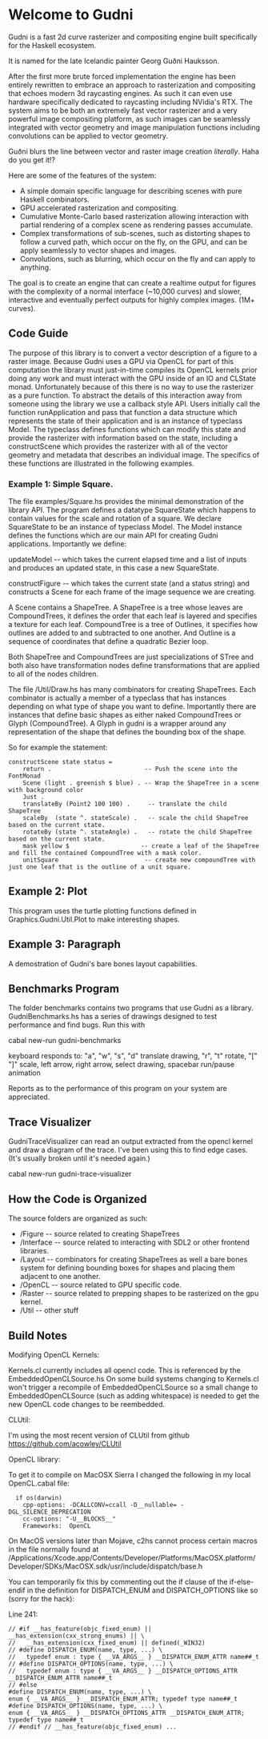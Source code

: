 # Welcome to Gudni

Gudni is a fast 2d curve rasterizer and compositing engine built specifically for the Haskell ecosystem.

It is named for the late Icelandic painter Georg Guðni Hauksson.

After the first more brute forced implementation the engine has been entirely rewritten to embrace an approach to rasterization and compositing that
echoes modern 3d raycasting engines. As such it can even use hardware specifically dedicated to raycasting including NVidia's RTX. The system aims to be both an extremely fast vector rasterizer and a very powerful image compositing platform, as such images can be seamlessly integrated with vector geometry and image manipulation functions including convolutions can be applied to vector geometry.

Guðni blurs the line between vector and raster image creation *literally*. Haha do you get it!?

Here are some of the features of the system:

* A simple domain specific language for describing scenes with pure Haskell combinators.
* GPU accelerated rasterization and compositing.
* Cumulative Monte-Carlo based rasterization allowing interaction with partial rendering of a complex scene as rendering passes accumulate.
* Complex transformations of sub-scenes, such as distorting shapes to follow a curved path, which occur on the fly, on the GPU, and can be apply seamlessly to vector shapes and images.
* Convolutions, such as blurring, which occur on the fly and can apply to anything.


The goal is to create an engine that can create a realtime output for figures with the complexity of a normal interface (~10,000 curves) and slower, interactive and eventually perfect outputs for highly complex images. (1M+ curves).

## Code Guide

The purpose of this library is to convert a vector description of a figure to a raster image. Because Gudni uses a GPU via OpenCL for part of this computation the library must just-in-time compiles its OpenCL kernels prior doing any work and must interact with the GPU inside of an IO and CLState monad. Unfortunately because of this there is no way to use the rasterizer as a pure function. To abstract the details of this interaction away from someone using the library we use a callback style API. Users initially call the function runApplication and pass that function a data structure which represents the state of their application and is an instance of typeclass Model. The typeclass defines functions which can modify this state and provide the rasterizer with information based on the state, including a constructScene which provides the rasterizer with all of the vector geometry and metadata that describes an individual image. The specifics of these functions are illustrated in the following examples.

### Example 1: Simple Square.
The file examples/Square.hs provides the minimal demonstration of the library API. The program defines a datatype SquareState which happens to contain values for the scale and rotation of a square.
We declare SquareState to be an instance of typeclass Model. The Model instance defines the functions which are our main API for creating Gudni applications.
Importantly we define:

updateModel -- which takes the current elapsed time and a list of inputs and produces an updated state, in this case a new SquareState.

constructFigure -- which takes the current state (and a status string) and constructs a Scene for each frame of the image sequence we are creating.

A Scene contains a ShapeTree. A ShapeTree is a tree whose leaves are CompoundTrees, it defines the order that each leaf is layered and specifies a texture for each leaf. CompoundTree is a tree of Outlines, it specifies how outlines are added to and subtracted to one another. And Outline is a sequence of coordinates that define a quadratic Bezier loop.

Both ShapeTree and CompoundTrees are just specializations of STree and both also have transformation nodes define transformations that are applied to all of the nodes children.

The file /Util/Draw.hs has many combinators for creating ShapeTrees.
Each combinator is actually a member of a typeclass that has instances depending on what type of shape you want to define. Importantly there are instances that define basic shapes as either naked CompoundTrees or Glyph (CompoundTree). A Glyph in gudni is a wrapper around any representation of the shape that defines the bounding box of the shape.

So for example the statement:

    constructScene state status =
        return .                          -- Push the scene into the FontMonad
        Scene (light . greenish $ blue) . -- Wrap the ShapeTree in a scene with background color
        Just .                             
        translateBy (Point2 100 100) .     -- translate the child ShapeTree
        scaleBy  (state ^. stateScale) .   -- scale the child ShapeTree based on the current state.
        rotateBy (state ^. stateAngle) .   -- rotate the child ShapeTree based on the current state.
        mask yellow $                    -- create a leaf of the ShapeTree and fill the contained CompoundTree with a mask color.
        unitSquare                        -- create new compoundTree with just one leaf that is the outline of a unit square.

## Example 2: Plot

This program uses the turtle plotting functions defined in Graphics.Gudni.Util.Plot to make interesting shapes.

## Example 3: Paragraph

A demostration of Gudni's bare bones layout capabilities.

## Benchmarks Program

The folder benchmarks contains two programs that use Gudni as a library.
GudniBenchmarks.hs has a series of drawings designed to test performance and find bugs. Run this with

cabal new-run gudni-benchmarks

keyboard responds to: "a", "w", "s", "d" translate drawing, "r", "t" rotate, "[" "]" scale, left arrow, right arrow, select drawing, spacebar run/pause animation

Reports as to the performance of this program on your system are appreciated.

## Trace Visualizer

GudniTraceVisualizer can read an output extracted from the opencl kernel and draw a diagram of the trace. I've been using this to find edge cases. (It's usually broken until it's needed again.)

cabal new-run gudni-trace-visualizer

## How the Code is Organized

The source folders are organized as such:

* /Figure -- source related to creating ShapeTrees
* /Interface -- source related to interacting with SDL2 or other frontend libraries.
* /Layout -- combinators for creating ShapeTrees as well a bare bones system for defining bounding boxes for shapes and placing them adjacent to one another.
* /OpenCL -- source related to GPU specific code.
* /Raster -- source related to prepping shapes to be rasterized on the gpu kernel.
* /Util -- other stuff

## Build Notes

Modifying OpenCL Kernels:

Kernels.cl currently includes all opencl code. This is referenced by the EmbeddedOpenCLSource.hs
On some build systems changing to Kernels.cl won't trigger a recompile of EmbeddedOpenCLSource
so a small change to EmbeddedOpenCLSource (such as adding whitespace) is needed to get the new OpenCL code changes to be reembedded.

CLUtil:

I'm using the most recent version of CLUtil from github https://github.com/acowley/CLUtil

OpenCL library:

To get it to compile on MacOSX Sierra I changed the following in my local OpenCL.cabal file:

```
  if os(darwin)
    cpp-options: -DCALLCONV=ccall -D__nullable= -DGL_SILENCE_DEPRECATION
    cc-options: "-U__BLOCKS__"
    Frameworks:  OpenCL
```

On MacOS versions later than Mojave, c2hs cannot process certain macros in the file normally found at
/Applications/Xcode.app/Contents/Developer/Platforms/MacOSX.platform/Developer/SDKs/MacOSX.sdk/usr/include/dispatch/base.h

You can temporarily fix this by commenting out the if clause of the if-else-endif in the definition for DISPATCH_ENUM and DISPATCH_OPTIONS like so (sorry for the hack):

Line 241:
```
// #if __has_feature(objc_fixed_enum) || __has_extension(cxx_strong_enums) || \
//   __has_extension(cxx_fixed_enum) || defined(_WIN32)
// #define DISPATCH_ENUM(name, type, ...) \
//   typedef enum : type { __VA_ARGS__ } __DISPATCH_ENUM_ATTR name##_t
// #define DISPATCH_OPTIONS(name, type, ...) \
//   typedef enum : type { __VA_ARGS__ } __DISPATCH_OPTIONS_ATTR __DISPATCH_ENUM_ATTR name##_t
// #else
#define DISPATCH_ENUM(name, type, ...) \
enum { __VA_ARGS__ } __DISPATCH_ENUM_ATTR; typedef type name##_t
#define DISPATCH_OPTIONS(name, type, ...) \
enum { __VA_ARGS__ } __DISPATCH_OPTIONS_ATTR __DISPATCH_ENUM_ATTR; typedef type name##_t
// #endif // __has_feature(objc_fixed_enum) ...
```
